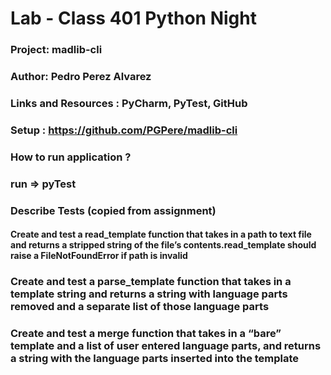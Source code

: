 # Lab - Class 401 Python Night

### Project: madlib-cli

### Author: Pedro Perez Alvarez

### Links and Resources : PyCharm, PyTest, GitHub

### Setup : <https://github.com/PGPere/madlib-cli>

### How to run application ?

### run => pyTest

### Describe Tests (copied from assignment)

#### Create and test a read_template function that takes in a path to text file and returns a stripped string of the file’s contents.read_template should raise a FileNotFoundError if path is invalid

### Create and test a parse_template function that takes in a template string and returns a string with language parts removed and a separate list of those language parts

### Create and test a merge function that takes in a “bare” template and a list of user entered language parts, and returns a string with the language parts inserted into the template